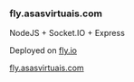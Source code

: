 ### fly.asasvirtuais.com

NodeJS + Socket.IO + Express

Deployed on [fly.io](https://fly.io)

[fly.asasvirtuais.com](https://fly.asasvirtuais.com)
